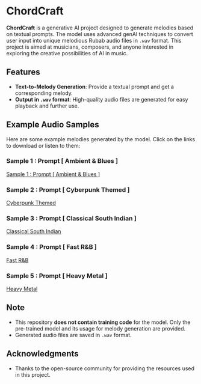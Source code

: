 # ChordCraft

**ChordCraft** is a generative AI project designed to generate melodies based on textual prompts. The model uses advanced genAI techniques to convert user input into unique melodious Rubab audio files in `.wav` format. This project is aimed at musicians, composers, and anyone interested in exploring the creative possibilities of AI in music.

## Features

- **Text-to-Melody Generation**: Provide a textual prompt and get a corresponding melody.
- **Output in `.wav` format**: High-quality audio files are generated for easy playback and further use.

## Example Audio Samples

Here are some example melodies generated by the model. Click on the links to download or listen to them:

### Sample 1 : Prompt [ Ambient & Blues ]
[Sample 1 : Prompt [ Ambient & Blues ]]([https://github.com/yourusername/your-repo-name/raw/main/flask-server/generated/Ambient&Blues.wav](https://github.com/shahzaib-123/ChordCraft/blob/main/flask-server/generated/Ambient%26Blues.wav))

### Sample 2 : Prompt [ Cyberpunk Themed ]
[Cyberpunk Themed]([https://github.com/yourusername/your-repo-name/raw/main/flask-server/generated/CyberPunkThemed.wav](https://github.com/shahzaib-123/ChordCraft/blob/main/flask-server/generated/CyberPunkThemed.wav))

### Sample 3 : Prompt [ Classical South Indian ]
[Classical South Indian]([https://github.com/yourusername/your-repo-name/raw/main/flask-server/generated/classicalSouthIndian.wav](https://github.com/shahzaib-123/ChordCraft/blob/main/flask-server/generated/classicalSouthIndian.wav))

### Sample 4 : Prompt [ Fast R&B ]
[Fast R&B]([https://github.com/yourusername/your-repo-name/raw/main/flask-server/generated/fastR&B.wav](https://github.com/shahzaib-123/ChordCraft/blob/main/flask-server/generated/fastR%26B.wav))

### Sample 5 : Prompt [ Heavy Metal ]
[Heavy Metal]([https://github.com/yourusername/your-repo-name/raw/main/flask-server/generated/heavymetal.wav](https://github.com/shahzaib-123/ChordCraft/blob/main/flask-server/generated/heavymetal.wav))

## Note

- This repository **does not contain training code** for the model. Only the pre-trained model and its usage for melody generation are provided.
- Generated audio files are saved in `.wav` format.

## Acknowledgments

- Thanks to the open-source community for providing the resources used in this project.
